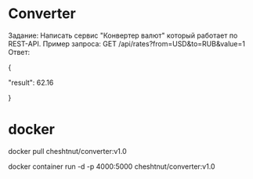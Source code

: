 # Converter

Задание:
Написать сервис "Конвертер валют" который работает по REST-API.
Пример запроса:
GET /api/rates?from=USD&to=RUB&value=1
Ответ:
<p>
{

"result": 62.16

}
</p>

# docker
<p>docker pull cheshtnut/converter:v1.0</p>
<p>docker container run -d -p 4000:5000 cheshtnut/converter:v1.0</p>
